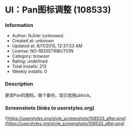 # UI：Pan图标调整 (108533)

### Information
- Author: NJUer (unknown)
- Created at: unknown
- Updated at: 8/11/2015, 12:37:53 AM
- License: NO-REDISTRIBUTION
- Category: browser
- Rating: undefined
- Total installs: 213
- Weekly installs: 0


### Description
更改Pan的图标。做个备份。现已改用μblock。


### Screenshots (links to userstyles.org)
![https://userstyles.org/style_screenshots/108533_after.png](https://userstyles.org/style_screenshots/108533_after.png)


